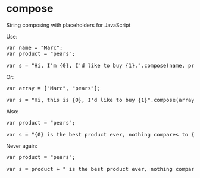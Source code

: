 compose
=======

String composing with placeholders for JavaScript

Use:

<pre>
var name = "Marc";
var product = "pears";

var s = "Hi, I'm {0}, I'd like to buy {1}.".compose(name, product);
</pre>


Or:
<pre>
var array = ["Marc", "pears"];

var s = "Hi, this is {0}, I'd like to buy {1}".compose(array);
</pre>


Also:
<pre>
var product = "pears";

var s = "{0} is the best product ever, nothing compares to {0}.".compose(product);
</pre>


Never again:
<pre>
var product = "pears";

var s = product + " is the best product ever, nothing compares to " + product + ".";
</pre>
